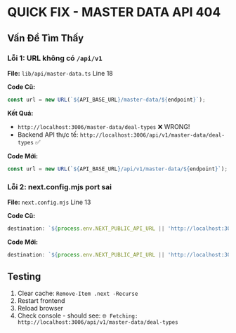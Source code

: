 # QUICK FIX - MASTER DATA API 404

## Vấn Đề Tìm Thấy

### Lỗi 1: URL không có `/api/v1`
**File:** `lib/api/master-data.ts` Line 18

**Code Cũ:**
```typescript
const url = new URL(`${API_BASE_URL}/master-data/${endpoint}`);
```

**Kết Quả:**
- `http://localhost:3006/master-data/deal-types` ❌ WRONG!
- Backend API thực tế: `http://localhost:3006/api/v1/master-data/deal-types` ✅

**Code Mới:**
```typescript
const url = new URL(`${API_BASE_URL}/api/v1/master-data/${endpoint}`);
```

### Lỗi 2: next.config.mjs port sai
**File:** `next.config.mjs` Line 13

**Code Cũ:**
```javascript
destination: `${process.env.NEXT_PUBLIC_API_URL || 'http://localhost:3005/api/v1'}/:path*`
```

**Code Mới:**
```javascript
destination: `${process.env.NEXT_PUBLIC_API_URL || 'http://localhost:3006/api/v1'}/:path*`
```

## Testing

1. Clear cache: `Remove-Item .next -Recurse`
2. Restart frontend
3. Reload browser
4. Check console - should see: `🌐 Fetching: http://localhost:3006/api/v1/master-data/deal-types`

